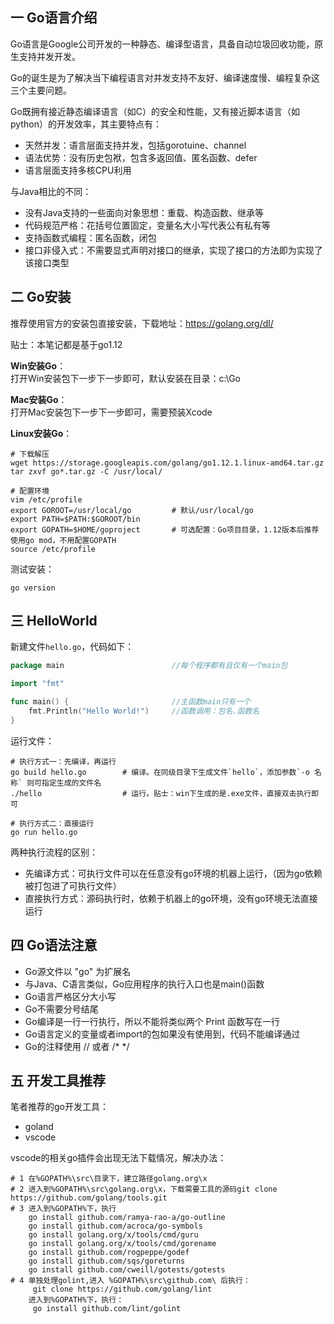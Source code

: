 ## 一 Go语言介绍

Go语言是Google公司开发的一种静态、编译型语言，具备自动垃圾回收功能，原生支持并发开发。   

Go的诞生是为了解决当下编程语言对并发支持不友好、编译速度慢、编程复杂这三个主要问题。   

Go既拥有接近静态编译语言（如C）的安全和性能，又有接近脚本语言（如python）的开发效率，其主要特点有：   
 - 天然并发：语言层面支持并发，包括gorotuine、channel
 - 语法优势：没有历史包袱，包含多返回值、匿名函数、defer
 - 语言层面支持多核CPU利用

与Java相比的不同：
- 没有Java支持的一些面向对象思想：重载、构造函数、继承等
- 代码规范严格：花括号位置固定，变量名大小写代表公有私有等
- 支持函数式编程：匿名函数，闭包
- 接口非侵入式：不需要显式声明对接口的继承，实现了接口的方法即为实现了该接口类型

## 二 Go安装

推荐使用官方的安装包直接安装，下载地址：https://golang.org/dl/   

贴士：本笔记都是基于go1.12    

**Win安装Go**：   
打开Win安装包下一步下一步即可，默认安装在目录：c:\Go  

**Mac安装Go**：  
打开Mac安装包下一步下一步即可，需要预装Xcode  

**Linux安装Go**：
```
# 下载解压
wget https://storage.googleapis.com/golang/go1.12.1.linux-amd64.tar.gz
tar zxvf go*.tar.gz -C /usr/local/

# 配置环境
vim /etc/profile
export GOROOT=/usr/local/go         # 默认/usr/local/go
export PATH=$PATH:$GOROOT/bin
export GOPATH=$HOME/goproject       # 可选配置：Go项目目录，1.12版本后推荐使用go mod，不用配置GOPATH
source /etc/profile 
```

测试安装：
``` 
go version
```

## 三 HelloWorld

新建文件`hello.go`，代码如下：
```go
package main                        //每个程序都有且仅有一个main包

import "fmt"    

func main() {                       //主函数main只有一个
    fmt.Println("Hello World!")     //函数调用：包名.函数名
}
```

运行文件：
```
# 执行方式一：先编译，再运行
go build hello.go        # 编译。在同级目录下生成文件`hello`，添加参数`-o 名称` 则可指定生成的文件名 
./hello                  # 运行。贴士：win下生成的是.exe文件，直接双击执行即可

# 执行方式二：直接运行
go run hello.go         
```

两种执行流程的区别：  
- 先编译方式：可执行文件可以在任意没有go环境的机器上运行，（因为go依赖被打包进了可执行文件）
- 直接执行方式：源码执行时，依赖于机器上的go环境，没有go环境无法直接运行

## 四 Go语法注意

- Go源文件以 "go" 为扩展名
- 与Java、C语言类似，Go应用程序的执行入口也是main()函数
- Go语言严格区分大小写
- Go不需要分号结尾
- Go编译是一行一行执行，所以不能将类似两个 Print 函数写在一行
- Go语言定义的变量或者import的包如果没有使用到，代码不能编译通过
- Go的注释使用 // 或者 /*  */

## 五 开发工具推荐

笔者推荐的go开发工具：
- goland
- vscode

vscode的相关go插件会出现无法下载情况，解决办法：
```
# 1 在%GOPATH%\src\目录下，建立路径golang.org\x
# 2 进入到%GOPATH%\src\golang.org\x，下载需要工具的源码git clone https://github.com/golang/tools.git
# 3 进入到%GOPATH%下，执行
    go install github.com/ramya-rao-a/go-outline
    go install github.com/acroca/go-symbols
    go install golang.org/x/tools/cmd/guru
    go install golang.org/x/tools/cmd/gorename
    go install github.com/rogpeppe/godef
    go install github.com/sqs/goreturns
    go install github.com/cweill/gotests/gotests
# 4 单独处理golint,进入 %GOPATH%\src\github.com\ 后执行：
     git clone https://github.com/golang/lint
    进入到%GOPATH%下，执行：
     go install github.com/lint/golint
```